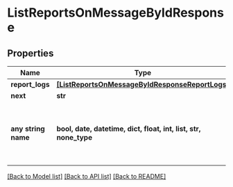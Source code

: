 # ListReportsOnMessageByIdResponse


## Properties
Name | Type | Description | Notes
------------ | ------------- | ------------- | -------------
**report_logs** | [**[ListReportsOnMessageByIdResponseReportLogs]**](ListReportsOnMessageByIdResponseReportLogs.md) |  | [optional] 
**next** | **str** |  | [optional] 
**any string name** | **bool, date, datetime, dict, float, int, list, str, none_type** | any string name can be used but the value must be the correct type | [optional]

[[Back to Model list]](../README.md#documentation-for-models) [[Back to API list]](../README.md#documentation-for-api-endpoints) [[Back to README]](../README.md)



